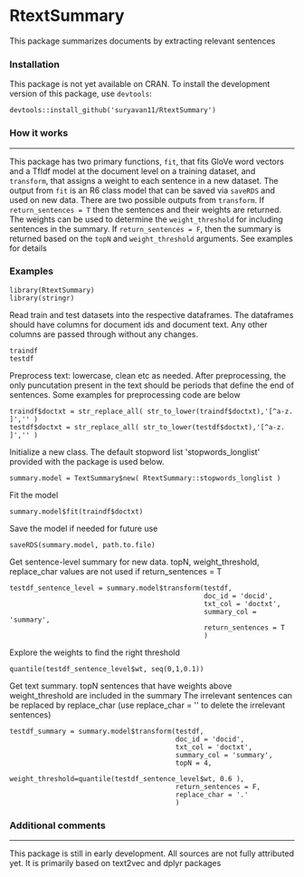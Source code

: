 # RtextSummary
This package summarizes documents by extracting relevant sentences


### Installation

This package is not yet available on CRAN. To install the development version of this package, use `devtools`:

    devtools::install_github('suryavan11/RtextSummary')
    
### How it works
--------

This package has two primary functions, `fit`, that fits GloVe word vectors and a TfIdf model at the document level on a training dataset, and `transform`, that assigns a weight to each sentence in a new dataset. The output from `fit` is an R6 class model that can be saved via `saveRDS` and used on new data. There are two possible outputs from `transform`. If `return_sentences = T` then the sentences and their weights are returned. The weights can be used to determine the `weight_threshold` for including sentences in the summary. If `return_sentences = F`, then the summary is returned based on the `topN` and `weight_threshold` arguments. See examples for details

### Examples

    library(RtextSummary)
    library(stringr)
    
Read train and test datasets into the respective dataframes. 
The dataframes should have columns for document ids and document text. 
Any other columns are passed through without any changes.  

    traindf  
    testdf 
    
Preprocess text: lowercase, clean etc as needed. 
After preprocessing, the only puncutation present in the text should be periods that define the end of sentences.
Some examples for preprocessing code are below

    traindf$doctxt = str_replace_all( str_to_lower(traindf$doctxt),'[^a-z. ]','' )
    testdf$doctxt = str_replace_all( str_to_lower(testdf$doctxt),'[^a-z. ]','' )
    
Initialize a new class. The default stopword list 'stopwords_longlist' provided with the package is used below.

    summary.model = TextSummary$new( RtextSummary::stopwords_longlist )
    
Fit the model

    summary.model$fit(traindf$doctxt)
    
Save the model if needed for future use

    saveRDS(summary.model, path.to.file)
    
Get sentence-level summary for new data. 
topN, weight_threshold, replace_char values are not used if return_sentences = T 

    testdf_sentence_level = summary.model$transform(testdf, 
                                                    doc_id = 'docid', 
                                                    txt_col = 'doctxt',
                                                    summary_col = 'summary',
                                                    return_sentences = T
                                                    )
                             
Explore the weights to find the right threshold

    quantile(testdf_sentence_level$wt, seq(0,1,0.1))
    
Get text summary. topN sentences that have weights above weight_threshold are included in the summary
The irrelevant sentences can be replaced by replace_char (use replace_char = '' to delete the irrelevant sentences) 

    testdf_summary = summary.model$transform(testdf,
                                             doc_id = 'docid',  
                                             txt_col = 'doctxt',
                                             summary_col = 'summary',
                                             topN = 4,
                                             weight_threshold=quantile(testdf_sentence_level$wt, 0.6 ),
                                             return_sentences = F,
                                             replace_char = '.'
                                             )
    
    
### Additional comments
--------

This package is still in early development. All sources are not fully attributed yet. It is primarily based on text2vec and dplyr packages
